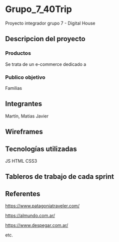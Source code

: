 # Grupo_7_40Trip
Proyecto integrador grupo 7 - Digital House

## Descripcion del proyecto

### Productos

Se trata de un e-commerce dedicado a 

### Publico objetivo

Familias

## Integrantes

Martín, Matias Javier


## Wireframes


## Tecnologías utilizadas

JS
HTML
CSS3

## Tableros de trabajo de cada sprint



## Referentes

https://www.patagoniatraveler.com/

https://almundo.com.ar/

https://www.despegar.com.ar/

etc.
